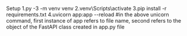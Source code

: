 Setup
1.py -3 -m venv venv
2.venv\Scripts\activate
3.pip install -r requirements.txt
4.uvicorn app:app --reload
#in the above unicorn command, first instance of app refers to file name, second refers to the object of the FastAPI class created in app.py file